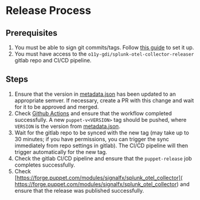 # Release Process

## Prerequisites

1. You must be able to sign git commits/tags. Follow [this guide](
   https://docs.github.com/en/authentication/managing-commit-signature-verification/signing-commits)
   to set it up.
1. You must have access to the `o11y-gdi/splunk-otel-collector-releaser` gitlab
   repo and CI/CD pipeline.

## Steps

1. Ensure that the version in [metadata.json](./metadata.json) has been updated
   to an appropriate semver.  If necessary, create a PR with this change and
   wait for it to be approved and merged.
1. Check [Github Actions](
   https://github.com/signalfx/splunk-otel-collector/actions/workflows/puppet.yml)
   and ensure that the workflow completed successfully.  A new
   `puppet-v<VERSION>` tag should be pushed, where `VERSION` is the version
   from [metadata.json](./metadata.json).
1. Wait for the gitlab repo to be synced with the new tag (may take up to 30
   minutes; if you have permissions, you can trigger the sync immediately from
   repo settings in gitlab).  The CI/CD pipeline will then trigger
   automatically for the new tag.
1. Check the gitlab CI/CD pipeline and ensure that the `puppet-release` job
   completes successfully.
1. Check [https://forge.puppet.com/modules/signalfx/splunk_otel_collector](
   https://forge.puppet.com/modules/signalfx/splunk_otel_collector) and ensure
   that the release was published successfully.
